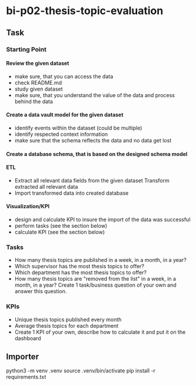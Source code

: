 # bi-p02-thesis-topic-evaluation

## Task
### Starting Point
#### Review the given dataset
- make sure, that you can access the data
- check README.md
- study given dataset
- make sure, that you understand the value of the data and process behind the data
#### Create a data vault model for the given dataset
- identify events within the dataset (could be multiple)
- identify respected context information
- make sure that the schema reflects the data and no data get lost
#### Create a database schema, that is based on the designed schema model 
#### ETL
- Extract all relevant data fields from the given dataset Transform  extracted all relevant data
- Import transformed data into created database
#### Visualization/KPI
- design and calculate KPI to insure the import of the data was successful 
- perform tasks (see the section below)
- calculate KPI (see the section below)

### Tasks
- How many thesis topics are published in a week, in a month, in a year?
- Which supervisor has the most thesis topics to offer?
- Which department has the most thesis topics to offer?
- How many thesis topics are "removed from the list" in a week, in a month, in a year? Create 1 task/business question of your own and answer this question.

### KPIs
- Unique thesis topics published every month
- Average thesis topics for each department
- Create 1 KPI of your own, describe how to calculate it and put it on the dashboard


## Importer

python3 -m venv .venv
source .venv/bin/activate
pip install -r requirements.txt
